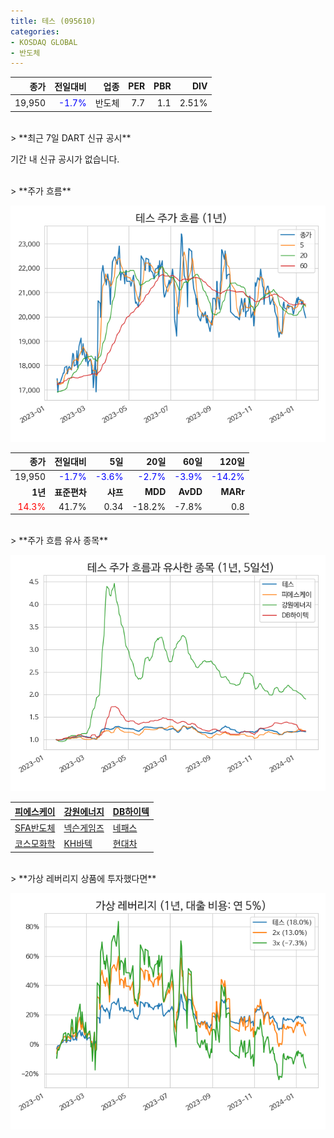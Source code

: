 ```yaml
---
title: 테스 (095610)
categories:
- KOSDAQ GLOBAL
- 반도체
---
```


|**종가**|**전일대비**|**업종**|**PER**|**PBR**|**DIV**|
|-------:|-----------:|-------:|------:|------:|------:|
|19,950|<span style="color: blue">-1.7%</span>|반도체|7.7|1.1|2.51%|

<!-- more -->

<br>
> **최근 7일 DART 신규 공시<a id="dart"></a>**

기간 내 신규 공시가 없습니다.

<br>
> **주가 흐름<a id="price"></a>**

![095610](/assets/images/stock/095610.png)

|**종가**|**전일대비**|**5일**|**20일**|**60일**|**120일**|
|-------:|-----------:|------:|-------:|-------:|--------:|
| 19,950 | <span style="color: blue">-1.7%</span> | <span style="color: blue">-3.6%</span> | <span style="color: blue">-2.7%</span> | <span style="color: blue">-3.9%</span> | <span style="color: blue">-14.2%</span> |
|**1년**|**표준편차**|**샤프**|**MDD**|**AvDD**|**MARr**|
| <span style="color: red">14.3%</span> | 41.7% | 0.34 | -18.2% | -7.8% | 0.8 |

<br>
> **주가 흐름 유사 종목<a id="corr"></a>**

![095610](/assets/images/stock/095610_corr.png)

| [피에스케이](/319660/) | [강원에너지](/114190/) | [DB하이텍](/000990/) |
|:---------------------------------------|:---------------------------------------|:---------------------------------------|
| [SFA반도체](/036540/) | [넥슨게임즈](/225570/) | [네패스](/033640/) |
| [코스모화학](/005420/) | [KH바텍](/060720/) | [현대차](/005380/) |

<br>
> **가상 레버리지 상품에 투자했다면<a id="2x"></a>**

![095610](/assets/images/stock/095610_2x.png)

[^corr]: 상관계수를 이용하여 분석하였습니다.